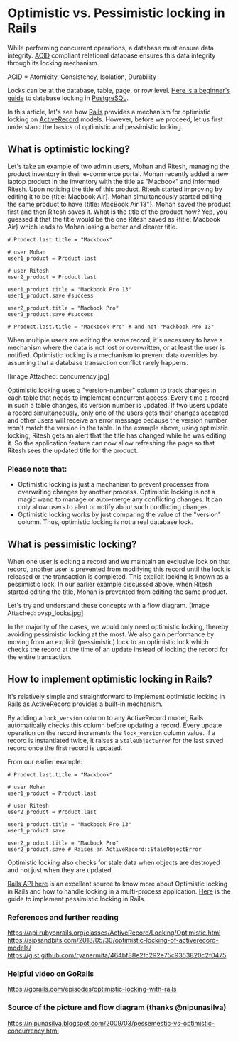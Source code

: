 # Optimistic vs. Pessimistic locking in Rails

While performing concurrent operations, a database must ensure data integrity. [ACID](https://en.wikipedia.org/wiki/ACID) compliant relational database ensures this data integrity through its locking mechanism.

ACID = Atomicity, Consistency, Isolation, Durability

Locks can be at the database, table, page, or row level. [Here is a beginner's guide](https://vladmihalcea.com/a-beginners-guide-to-database-locking-and-the-lost-update-phenomena/) to database locking in [PostgreSQL](https://www.postgresql.org/about/).

In this article, let's see how [Rails](https://rubyonrails.org/) provides a mechanism for optimistic locking on [ActiveRecord](https://guides.rubyonrails.org/active_record_basics.html) models. However, before we proceed, let us first understand the basics of optimistic and pessimistic locking.

## What is optimistic locking?

Let's take an example of two admin users, Mohan and Ritesh, managing the product inventory in their e-commerce portal. Mohan recently added a new laptop product in the inventory with the title as "Macbook" and informed Ritesh. Upon noticing the title of this product, Ritesh started improving by editing it to be {title: Macbook Air}. Mohan simultaneously started editing the same product to have {title: MacBook Air 13"}. Mohan saved the product first and then Ritesh saves it. What is the title of the product now? Yep, you guessed it that the title would be the one Ritesh saved as {title: Macbook Air} which leads to Mohan losing a better and clearer title.

```
# Product.last.title = "Mackbook"

# user Mohan
user1_product = Product.last

# user Ritesh
user2_product = Product.last

user1_product.title = "Mackbook Pro 13"
user1_product.save #success

user2_product.title = "Macbook Pro"
user2_product.save #success

# Product.last.title = "Mackbook Pro" # and not "Mackbook Pro 13"
```

When multiple users are editing the same record, it's necessary to have a mechanism where the data is not lost or overwritten, or at least the user is notified. Optimistic locking is a mechanism to prevent data overrides by assuming that a database transaction conflict rarely happens.

[Image Attached: concurrency.jpg]

Optimistic locking uses a "version-number" column to track changes in each table that needs to implement concurrent access. Every-time a record in such a table changes, its version number is updated. If two users update a record simultaneously, only one of the users gets their changes accepted and other users will receive an error message because the version number won't match the version in the table. In the example above, using optimistic locking, Ritesh gets an alert that the title has changed while he was editing it. So the application feature can now allow refreshing the page so that Ritesh sees the updated title for the product.

### Please note that:

- Optimistic locking is just a mechanism to prevent processes from overwriting changes by another process. Optimistic locking is not a magic wand to manage or auto-merge any conflicting changes. It can only allow users to alert or notify about such conflicting changes.
- Optimistic locking works by just comparing the value of the "version" column. Thus, optimistic locking is not a real database lock.


## What is pessimistic locking?

When one user is editing a record and we maintain an exclusive lock on that record, another user is prevented from modifying this record until the lock is released or the transaction is completed. This explicit locking is known as a pessimistic lock. In our earlier example discussed above, when Ritesh started editing the title, Mohan is prevented from editing the same product.

Let's try and understand these concepts with a flow diagram.
[Image Attached: ovsp_locks.jpg]

In the majority of the cases, we would only need optimistic locking, thereby avoiding pessimistic locking at the most. We also gain performance by moving from an explicit (pessimistic) lock to an optimistic lock which checks the record at the time of an update instead of locking the record for the entire transaction.

## How to implement optimistic locking in Rails?

It's relatively simple and straightforward to implement optimistic locking in Rails as ActiveRecord provides a built-in mechanism.

By adding a `lock_version` column to any ActiveRecord model, Rails automatically checks this column before updating a record. Every update operation on the record increments the `lock_version` column value. If a record is instantiated twice, it raises a `StaleObjectError` for the last saved record once the first record is updated.

From our earlier example:
```
# Product.last.title = "Mackbook"

# user Mohan
user1_product = Product.last

# user Ritesh
user2_product = Product.last

user1_product.title = "Mackbook Pro 13"
user1_product.save

user2_product.title = "Macbook Pro"
user2_product.save # Raises an ActiveRecord::StaleObjectError
```

Optimistic locking also checks for stale data when objects are destroyed and not just when they are updated.

[Rails API here](https://api.rubyonrails.org/classes/ActiveRecord/Locking/Optimistic.html) is an excellent source to know more about Optimistic locking in Rails and how to handle locking in a multi-process application. [Here](https://api.rubyonrails.org/classes/ActiveRecord/Locking/Pessimistic.html) is the guide to implement pessimistic locking in Rails.

### References and further reading

https://api.rubyonrails.org/classes/ActiveRecord/Locking/Optimistic.html
https://sipsandbits.com/2018/05/30/optimistic-locking-of-activerecord-models/
https://gist.github.com/ryanermita/464bf88e2fc292e75c9353820c2f0475

### Helpful video on GoRails
https://gorails.com/episodes/optimistic-locking-with-rails

### Source of the picture and flow diagram (thanks @nipunasilva)
https://nipunasilva.blogspot.com/2009/03/pessemestic-vs-optimistic-concurrency.html
